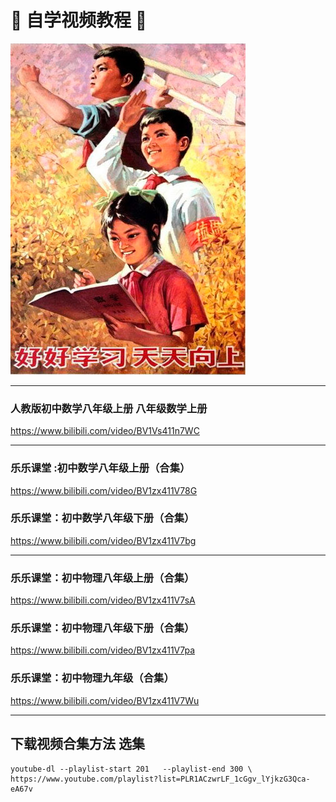 # :100: 自学视频教程  :100:

![](https://raw.githubusercontent.com/hongwenjun/vod/master/book.jpg)

-----

### 人教版初中数学八年级上册 八年级数学上册

https://www.bilibili.com/video/BV1Vs411n7WC

-----
### 乐乐课堂 :初中数学八年级上册（合集）

https://www.bilibili.com/video/BV1zx411V78G

### 乐乐课堂：初中数学八年级下册（合集）
https://www.bilibili.com/video/BV1zx411V7bg

---

### 乐乐课堂：初中物理八年级上册（合集）
https://www.bilibili.com/video/BV1zx411V7sA

### 乐乐课堂：初中物理八年级下册（合集）
https://www.bilibili.com/video/BV1zx411V7pa

### 乐乐课堂：初中物理九年级（合集）
https://www.bilibili.com/video/BV1zx411V7Wu

----


## 下载视频合集方法 选集
```
youtube-dl --playlist-start 201   --playlist-end 300 \
https://www.youtube.com/playlist?list=PLR1ACzwrLF_1cGgv_lYjkzG3Qca-eA67v
```
